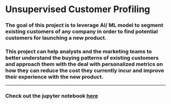 # Unsupervised Customer Profiling

### The goal of this project is to leverage AI/ ML model to segment existing customers of any company in order to find potential customers for launching a new product. 

### This project can help analysts and the marketing teams to better understand the buying patterns of existing customers and approach them with the deal with personalized metrics on how they can reduce the cost they currently incur and improve their experience with the new product.

---

### Check out the jupyter notebook [here](https://raj-patra.github.io/customer-profiling/)
